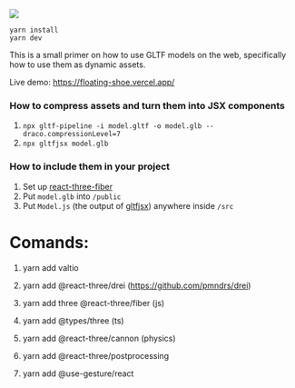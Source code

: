 ![](jumbo.jpg)

    yarn install
    yarn dev

This is a small primer on how to use GLTF models on the web, specifically how to use them as dynamic assets.

Live demo: https://floating-shoe.vercel.app/

### How to compress assets and turn them into JSX components

1. `npx gltf-pipeline -i model.gltf -o model.glb --draco.compressionLevel=7`
1. `npx gltfjsx model.glb`

### How to include them in your project

1. Set up [react-three-fiber](https://github.com/pmndrs/react-three-fiber)
1. Put `model.glb` into `/public`
1. Put `Model.js` (the output of [gltfjsx](https://github.com/pmndrs/react-three-fiber)) anywhere inside `/src`


# Comands:
1. yarn add valtio
1. yarn add @react-three/drei (https://github.com/pmndrs/drei)
1. yarn add three @react-three/fiber (js)
1. yarn add @types/three (ts)

1. yarn add @react-three/cannon (physics)
1. yarn add @react-three/postprocessing
1. yarn add @use-gesture/react


